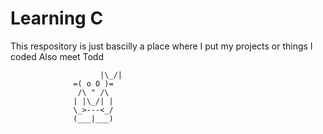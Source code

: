 # Learning C
This respository is just bascilly a place where I put my projects or things I coded 
Also meet Todd

     		    	    |\_/|
				  =( o O )=
				   /\ " /\			    
				  | |\_/| |
				  \_>---<_/
				  (___|___)
